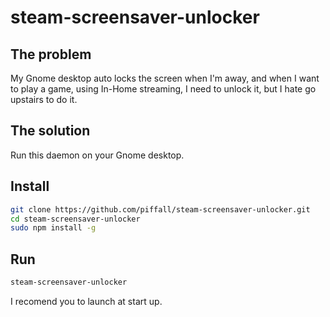 # steam-screensaver-unlocker

## The problem

My Gnome desktop auto locks the screen when I'm away, and when I want to play a game,
 using In-Home streaming, I need to unlock it, but I hate go upstairs to do it.

## The solution

Run this daemon on your Gnome desktop.

## Install

```bash
git clone https://github.com/piffall/steam-screensaver-unlocker.git
cd steam-screensaver-unlocker
sudo npm install -g
```

## Run

```bash
steam-screensaver-unlocker
```

I recomend you to launch at start up.
